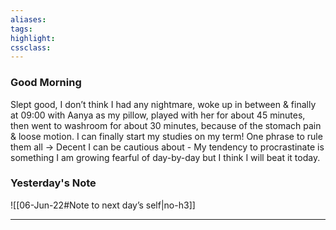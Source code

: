 ```yaml
---
aliases:  
tags:
highlight:  
cssclass:
---
```

### Good Morning
Slept good, I don’t think I had any nightmare, woke up in between & finally at 09:00 with Aanya as my pillow, played with her for about 45 minutes, then went to washroom for about 30 minutes, because of the stomach pain & loose motion.
I can finally start my studies on my term!
One phrase to rule them all → Decent
I can be cautious about
    - My tendency to procrastinate is something I am growing fearful of day-by-day but I think I will beat it today.

### Yesterday's Note
 ![[06-Jun-22#Note to next day’s self|no-h3]]

--- 

